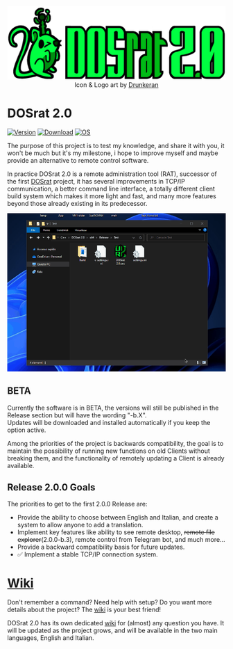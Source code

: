<p align="center"><img src="https://raw.githubusercontent.com/Criper98/DOSrat-2.0/main/Immagini/LogoTras.png" width="650"></br>
Icon & Logo art by <a href="https://www.instagram.com/drunkeran.e.co/">Drunkeran</a>
</p>

# DOSrat 2.0

[![Version](https://img.shields.io/github/v/tag/Criper98/DOSrat-2.0?color=darkgreen&label=Version&style=flat-square)]()
[![Download](https://img.shields.io/github/downloads/criper98/dosrat-2.0/total?color=purple&style=flat-square)]()
[![OS](https://img.shields.io/badge/OS-Windows-blue?style=flat-square)]()

The purpose of this project is to test my knowledge, and share it with you, it won't be much but it's my milestone, i hope to improve myself and maybe provide an alternative to remote control software.

In practice DOSrat 2.0 is a remote administration tool (RAT), successor of the first [DOSrat](https://github.com/Criper98/DOSrat) project, it has several improvements in TCP/IP communication, a better command line interface, a totally different client build system which makes it more light and fast, and many more features beyond those already existing in its predecessor.

<p align="center"><img src="https://raw.githubusercontent.com/Criper98/DOSrat-2.0/main/Immagini/GIF.gif" width="750"></p>

## BETA

Currently the software is in BETA, the versions will still be published in the Release section but will have the wording "-b.X".<br/>
Updates will be downloaded and installed automatically if you keep the option active.<br/>

Among the priorities of the project is backwards compatibility, the goal is to maintain the possibility of running new functions on old Clients without breaking them, and the functionality of remotely updating a Client is already available.

## Release 2.0.0 Goals

The priorities to get to the first 2.0.0 Release are:
* Provide the ability to choose between English and Italian, and create a system to allow anyone to add a translation.
* Implement key features like ability to see remote desktop, ~~remote file explorer~~(2.0.0-b.3), remote control from Telegram bot, and much more…
* Provide a backward compatibility basis for future updates.
* ✅ Implement a stable TCP/IP connection system.

# [Wiki](https://github.com/Criper98/DOSrat-2.0/wiki)

Don't remember a command? Need help with setup? Do you want more details about the project? The [wiki](https://github.com/Criper98/DOSrat-2.0/wiki) is your best friend!

DOSrat 2.0 has its own dedicated [wiki](https://github.com/Criper98/DOSrat-2.0/wiki) for (almost) any question you have. It will be updated as the project grows, and will be available in the two main languages, English and Italian.
